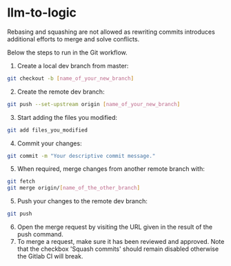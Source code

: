 # llm-to-logic
Rebasing and squashing are not allowed as rewriting commits introduces additional efforts to merge and solve conflicts.

Below the steps to run in the Git workflow.
1. Create a local dev branch from master:
```bash
git checkout -b [name_of_your_new_branch]
```
2. Create the remote dev branch:
```bash
git push --set-upstream origin [name_of_your_new_branch]
```
3. Start adding the files you modified:
```bash
git add files_you_modified
```
4. Commit your changes:
```bash
git commit -m "Your descriptive commit message."
```
5. When required, merge changes from another remote branch with:
```bash
git fetch
git merge origin/[name_of_the_other_branch]
```
5. Push your changes to the remote dev branch:
```bash
git push
```
6. Open the merge request by visiting the URL given in the result of the push command.
7. To merge a request, make sure it has been reviewed and approved. Note that the checkbox 'Squash commits' should remain disabled otherwise the Gitlab CI will break.
